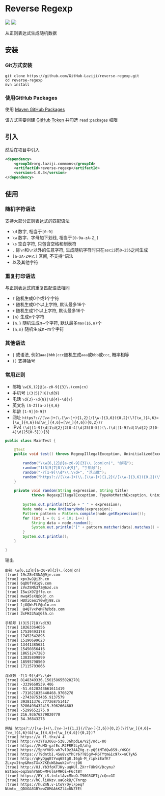 # Reverse Regexp
![](https://img.shields.io/github/languages/top/github-laziji/reverse-regexp.svg?style=flat)
![](https://img.shields.io/github/stars/gitHub-laziji/reverse-regexp.svg?style=social)

从正则表达式生成随机数据

## 安装
### Git方式安装
```
git clone https://github.com/GitHub-Laziji/reverse-regexp.git
cd reverse-regexp
mvn install
```

### 使用GitHub Packages
使用 [Maven GitHub Packages](https://help.github.com/en/packages/using-github-packages-with-your-projects-ecosystem/configuring-apache-maven-for-use-with-github-packages)

该方式需要创建 [GitHub Token](https://help.github.com/en/packages/publishing-and-managing-packages/about-github-packages#about-tokens) 
并勾选 `read:packages` 权限

## 引入

然后在项目中引入
```xml
<dependency>
    <groupId>org.laziji.commons</groupId>
    <artifactId>reverse-regexp</artifactId>
    <version>1.0.3</version>
</dependency>
```


## 使用
### 随机字符语法
支持大部分正则表达式的匹配语法
- `\d` 数字, 相当于`[0-9]`
- `\w` 数字、字母加下划线, 相当于`[0-9a-zA-Z_]`
- `\s` 空白字符, 只包含空格和制表符
- `.` 除`\n`和`\r`以外的任意字符, 生成随机字符时只在`ascii`码`0~255`之间生成
- `[a-zA-Z甲乙]` 区间, 不支持`^`语法
- 以及其他字符
### 重复打印语法
与正则表达式的重复匹配语法相同
- `?` 随机生成0个或1个字符
- `*` 随机生成0个以上字符, 默认最多16个
- `+` 随机生成1个以上字符, 默认最多16个
- `{n}` 生成n个字符
- `{n,}` 随机生成n~个字符, 默认最多`max(16,n)`个
- `{n,m}` 随机生成n~m个字符

### 其他语法
- `|` 或语法, 例如`aaa|bbb|ccc`随机生成`aaa`或`bbb`或`ccc`, 概率相等
- `()` 支持括号

### 常用正则
- 邮箱 `\w{6,12}@[a-z0-9]{3}\.(com|cn)`
- 手机号 `1(3|5|7|8)\d{9}`
- 电话 `\d{3}-\d{8}|\d{4}-\d{7}`
- 英文名 `[A-Z][a-z]{4,6}`
- 年龄 `[1-9][0-9]?`
- 网址 `https?://[\w-]+(\.[\w-]+){1,2}(/[\w-]{3,6}){0,2}(\?[\w_]{4,6}=[\w_]{4,6}(&[\w_]{4,6}=[\w_]{4,6}){0,2})?`
- IPv4 `(\d|[1-9]\d|1\d{2}|2[0-4]\d|25[0-5])(\.(\d|[1-9]\d|1\d{2}|2[0-4]\d|25[0-5])){3}`

```java
public class MainTest {

    @Test
    public void test() throws RegexpIllegalException, UninitializedException, TypeNotMatchException {
        
        random("\\w{6,12}@[a-z0-9]{3}\\.(com|cn)", "邮箱");
        random("1(3|5|7|8)\\d{9}", "手机号");
        random("-?[1-9]\\d*\\.\\d+", "浮点数");
        random("https?://[\\w-]+(\\.[\\w-]+){1,2}(/[\\w-]{3,6}){0,2}(\\?[\\w_]{4,6}=[\\w_]{4,6}(&[\\w_]{4,6}=[\\w_]{4,6}){0,2})?", "网址");
    }
    
    private void random(String expression, String title)
            throws RegexpIllegalException, TypeNotMatchException, UninitializedException {
        
        System.out.println(title + " " + expression);
        Node node = new OrdinaryNode(expression);
        Pattern pattern = Pattern.compile(node.getExpression());
        for (int i = 0; i < 10; i++) {
            String data = node.random();
            System.out.println("[" + pattern.matcher(data).matches() + "] " + data);
        }
        System.out.println();
    }

}
```

输出
```
邮箱 \w{6,12}@[a-z0-9]{3}\.(com|cn)
[true] 19cZ8eISNA@9je.com
[true] xpv3wJ@i3h.cn
[true] 6qDUfY@1g9.com
[true] iVnZSMA373@6zd.cn
[true] I5wiX97@ffe.cn
[true] mwqA5sXQ@g8j.cn
[true] HUXiCem1Y0w@j98.cn
[true] 1jOQWsELF@u1o.cn
[true] _Q4QTvxPeMFh@bds.com
[true] 3xFH33Aa@6lh.cn

手机号 1(3|5|7|8)\d{9}
[true] 18263364656
[true] 17539493178
[true] 17452542895
[true] 15190699623
[true] 13441385631
[true] 15450856416
[true] 18651247283
[true] 13835809899
[true] 18595798569
[true] 17115703866

浮点数 -?[1-9]\d*\.\d+
[true] 8148340336.1501586550282701
[true] -3339660539.406
[true] -51.6120243661611419
[true] -731621835440468.9708278
[true] -27438753435.9137579
[true] 393811376.777268751417
[true] 3286498432415.3962664603
[true] -5299652275.9
[true] 216.93676279820770
[true] 34.36843273

网址 https?://[\w-]+(\.[\w-]+){1,2}(/[\w-]{3,6}){0,2}(\?[\w_]{4,6}=[\w_]{4,6}(&[\w_]{4,6}=[\w_]{4,6}){0,2})?
[true] https://a_fl.thx/4_4
[true] http://v3YTuJ0Gu-5z8.JGhpdLe/V2j/ndL-UO
[true] https://FuMG-gafEc.R2FRRtLyX/ahg
[true] https://5phYVK9.wh7vl9z3AAZVg.z-yQSiMTdQw8S9-/WKCd
[true] https://T9dntbI.4Su8vxYhCr6?T85gV=R6TYtm&1c97x=nCTyA5
[true] http://qHyDgqBtYwq6Stg8.I6gb-M_ripkiEafK?ZLxy=Itny&RmsTX=X7KEuW&bwuk2=frcjO6
[true] http://UJ.Yb3foKTJKy-uqKUl.ZXrrFUk9K/Dcymu?W2tasq=oqzS&hYGWD=MF6l&FMHOi=F6ct8T
[true] https://BY_iS.tnlclAvxMkuO.T90G5XETj/cQncGI
[true] http://hG.li8Nzv.uaGokB/CTnrqp
[true] https://huZmN.v-LtoY/Dyl/peq?NUmt=__QDXG&8GBY=wZ8M&AkKZl4=8NZfEt
```
